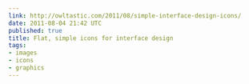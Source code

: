 ```yaml
---
link: http://owltastic.com/2011/08/simple-interface-design-icons/
date: 2011-08-04 21:42 UTC
published: true
title: Flat, simple icons for interface design
tags:
- images
- icons
- graphics
---
```



